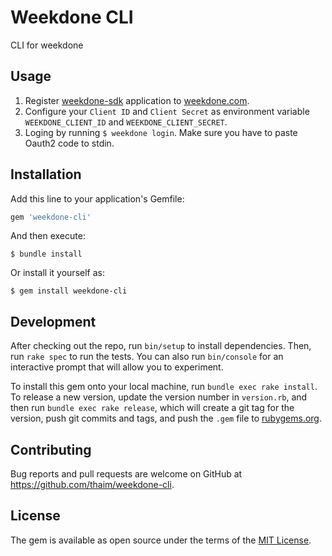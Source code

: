 # Weekdone CLI
CLI for weekdone

## Usage

1. Register [weekdone-sdk](https://github.com/thaim/weekdone-sdk-ruby) application to [weekdone.com](https://weekdone.com/settings?tab=application).
2. Configure your `Client ID` and `Client Secret` as environment variable `WEEKDONE_CLIENT_ID` and `WEEKDONE_CLIENT_SECRET`.
3. Loging by running `$ weekdone login`. Make sure you have to paste Oauth2 code to stdin.

## Installation

Add this line to your application's Gemfile:

```ruby
gem 'weekdone-cli'
```

And then execute:

    $ bundle install

Or install it yourself as:

    $ gem install weekdone-cli

## Development

After checking out the repo, run `bin/setup` to install dependencies. Then, run `rake spec` to run the tests. You can also run `bin/console` for an interactive prompt that will allow you to experiment.

To install this gem onto your local machine, run `bundle exec rake install`. To release a new version, update the version number in `version.rb`, and then run `bundle exec rake release`, which will create a git tag for the version, push git commits and tags, and push the `.gem` file to [rubygems.org](https://rubygems.org).

## Contributing

Bug reports and pull requests are welcome on GitHub at https://github.com/thaim/weekdone-cli.


## License

The gem is available as open source under the terms of the [MIT License](https://opensource.org/licenses/MIT).
